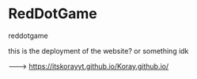 # RedDotGame
reddotgame

this is the deployment of the website? or something idk

---> https://itskorayyt.github.io/Koray.github.io/

